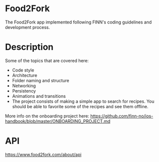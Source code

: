 # Food2Fork

The Food2Fork app implemented following FINN's coding guidelines and development process.

# Description

Some of the topics that are covered here:

- Code style
- Architecture
- Folder naming and structure
- Networking
- Persistency
- Animations and transitions
- The project consists of making a simple app to search for recipes. You should be able to favorite some of the recipes and see them offline.

More info on the onboarding project here: https://github.com/finn-no/ios-handbook/blob/master/ONBOARDING_PROJECT.md

# API
https://www.food2fork.com/about/api
